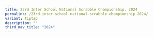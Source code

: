 ```yaml
---
title: 23rd Inter School National Scrabble Championship, 2024
permalink: /23rd-inter-school-national-scrabble-championship-2024/
variant: tiptap
description: ""
third_nav_title: "2024"
---
```

